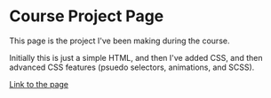 # Course Project Page

This page is the project I've been making during the course.

Initially this is just a simple HTML, and then I've added CSS, and then advanced CSS features (psuedo selectors, animations, and SCSS). 

<a href="https://davidclegg.github.io/aboutmepage/">
    Link to the page
</a>

